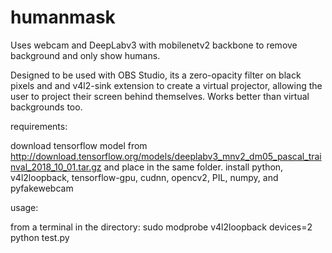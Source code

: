 # humanmask
Uses webcam and DeepLabv3 with mobilenetv2 backbone to remove background and only show humans.

Designed to be used with OBS Studio, its a zero-opacity filter on black pixels and and v4l2-sink extension to create a virtual projector, allowing the user to project their screen behind themselves. Works better than virtual backgrounds too.


requirements:

download tensorflow model from http://download.tensorflow.org/models/deeplabv3_mnv2_dm05_pascal_trainval_2018_10_01.tar.gz
and place in the same folder.
install  python, v4l2loopback, tensorflow-gpu, cudnn, opencv2, PIL, numpy, and pyfakewebcam


usage:

from a terminal in the directory:
sudo modprobe v4l2loopback devices=2
python test.py
